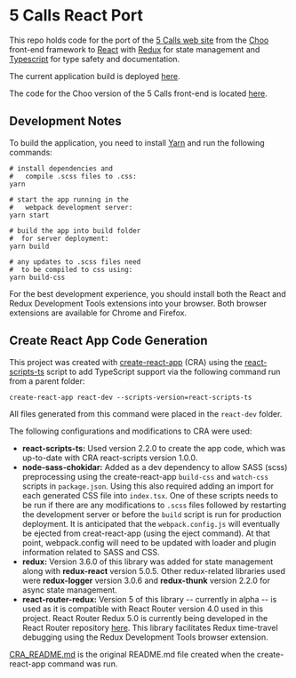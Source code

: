 # 5 Calls React Port

This repo holds code for the port of the [5 Calls web site](https://5calls.org) from the [Choo](https://choo.io) front-end framework to [React](https://facebook.github.io/react/) with [Redux](http://redux.js.org/) for state management and [Typescript](https://www.typescriptlang.org/) for type safety and documentation.

The current application build is deployed [here](http://104.236.37.184/).

The code for the Choo version of the 5 Calls front-end is located [here](https://github.com/5calls/5calls).

## Development Notes

To build the application, you need to install [Yarn](https://yarnpkg.com/) and run the following commands:
```
# install dependencies and
#   compile .scss files to .css:
yarn

# start the app running in the
#   webpack development server:
yarn start

# build the app into build folder
#  for server deployment:
yarn build

# any updates to .scss files need
#  to be compiled to css using:
yarn build-css

```
For the best development experience, you should install both the React and Redux Development Tools extensions into your browser. Both browser extensions are available for Chrome and Firefox.

## Create React App Code Generation

This project was created with [create-react-app](https://github.com/facebookincubator/create-react-app) (CRA) using the [react-scripts-ts](https://github.com/wmonk/create-react-app-typescript) script to add TypeScript support via the following command run from a parent folder:

`create-react-app react-dev --scripts-version=react-scripts-ts`

All files generated from this command were placed in the `react-dev` folder.

The following configurations and modifications to CRA were used:

* **react-scripts-ts:** Used version 2.2.0 to create the app code, which was up-to-date with CRA react-scripts version 1.0.0.
* **node-sass-chokidar:** Added as a dev dependency to allow SASS (scss) preprocessing using the create-react-app `build-css` and `watch-css` scripts in `package.json`. Using this also required adding an import for each generated CSS file into `index.tsx`. One of these scripts needs to be run if there are any modifications to `.scss` files followed by restarting the development server or before the `build` script is run for production deployment. It is anticipated that the `webpack.config.js` will eventually be ejected from creat-react-app (using the eject command). At that point,  webpack.config will need to be updated with loader and plugin information related to SASS and CSS.
* **redux:** Version 3.6.0 of this library was added for state management along with **redux-react** version 5.0.5. Other redux-related libraries used were **redux-logger** version 3.0.6 and **redux-thunk** version 2.2.0 for async state management.
* **react-router-redux:** Version 5 of this library -- currently in alpha -- is used as it is compatible with React Router version 4.0 used in this project. React Router Redux 5.0 is currently being developed in the React Router repository [here](https://github.com/ReactTraining/react-router/tree/master/packages/react-router-redux). This library facilitates Redux time-travel debugging using the Redux Development Tools browser extension.

[CRA_README.md](CRA_README.md) is the original README.md file created when the create-react-app command was run.
